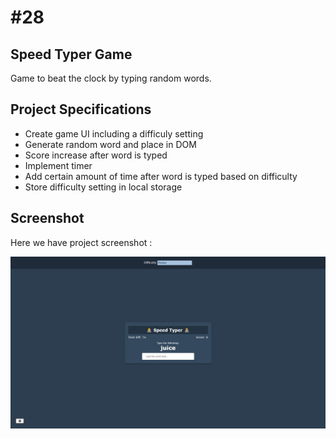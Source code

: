 # #28

## Speed Typer Game
Game to beat the clock by typing random words.

## Project Specifications

- Create game UI including a difficuly setting
- Generate random word and place in DOM
- Score increase after word is typed
- Implement timer
- Add certain amount of time after word is typed based on difficulty
- Store difficulty setting in local storage

## Screenshot
Here we have project screenshot :

![screenshot](screenshot.jpeg)